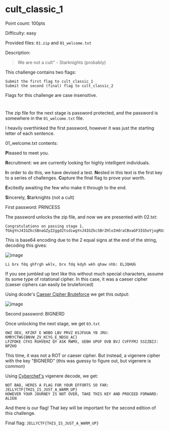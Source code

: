 # cult_classic_1
Point count: 100pts

Difficulty: easy

Provided files: `01.zip` and `01_welcome.txt`

Description:  
> We are not a cult" - Starknights (probably)

This challenge contains two flags:

    Submit the first flag to cult_classic_1
    Submit the second (final) flag to cult_classic_2

Flags for this challenge are case insensitive.
# 

The zip file for the next stage is password protected, and the password is somewhere in the `01_welcome.txt` file. 

I heavily overthinked the first password, however it was just the starting letter of each sentence.

01_welcome.txt contents:

**P**leased to meet you.

**R**ecruitment: we are currently looking for highly intelligent individuals. 

**I**n order to do this, we have devised a test. 
**N**ested in this text is the first key to a series of challenges. 
**C**apture the final flag to prove your worth. 

**E**xcitedly awaiting the few who make it through to the end.

**S**incerely,
**S**tarknights (not a cult)

First password: PRINCESS

The password unlocks the zip file, and now we are presented with 02.txt:

```
Congratulations on passing stage 1.
TGkgYnJ4IGZkcSBnaGZyZ2ggd2tsdiwgYnJ4IGZkcSBrZHloIHdraCBxaGF3IG5oYjogRUxKUUhVRw==
```

This is base64 encoding due to the 2 equal signs at the end of the string, decoding this gives:

![image](https://github.com/sa1181405/pbchocolate-private-writeups/assets/170969470/e5dabdfc-07e4-4196-b4d8-66ec49cbad58)

`Li brx fdq ghfrgh wklv, brx fdq kdyh wkh qhaw nhb: ELJQHUG`

If you see jumbled up text like this without much special characters, assume its some type of rotational cipher. In this case, it was a caeser cipher (caeser ciphers can easily be bruteforced)

Using dcode's [Caeser Cipher Bruteforce](https://www.dcode.fr/caesar-cipher) we get this output:

![image](https://github.com/sa1181405/pbchocolate-private-writeups/assets/170969470/76277e58-f57c-4cef-94dd-af2f47f8ccea)

Second password: BIGNERD

Once unlocking the next stage, we get `03.txt`

```
OWZ OEU, KFZKF E WOBO LBV PRVZ KSJFUUA YB JRU: KMRYCTWG{BNVW_ZV_KCYG_E_NDSU_AC}
LFZFDKE CFXS RUHVEHZ QY ASK RWMX, GEBH UPOF OVB BVJ CVFFFMJ SSIZBZJ: NPZHO
```

This time, it was not a ROT or caeser cipher. But instead, a vigenere cipher with the key "BIGNERD" (this was guessy to figure out, but vigenere is common)

Using [Cyberchef's](https://gchq.github.io/CyberChef/) vigenere decode, we get:

```
NOT BAD, HERES A FLAG FOR YOUR EFFORTS SO FAR: JELLYCTF{THIS_IS_JUST_A_WARM_UP}
HOWEVER YOUR JOURNEY IS NOT OVER, TAKE THIS KEY AND PROCEED FORWARD: ALIEN
```

And there is our flag! That key will be important for the second edition of this challenge.

Final flag: `JELLYCTF{THIS_IS_JUST_A_WARM_UP}`
